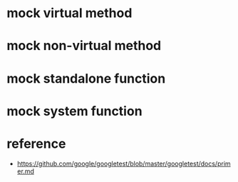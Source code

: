 # mock virtual method
# mock non-virtual method
# mock standalone function
# mock system function


# reference
* https://github.com/google/googletest/blob/master/googletest/docs/primer.md
